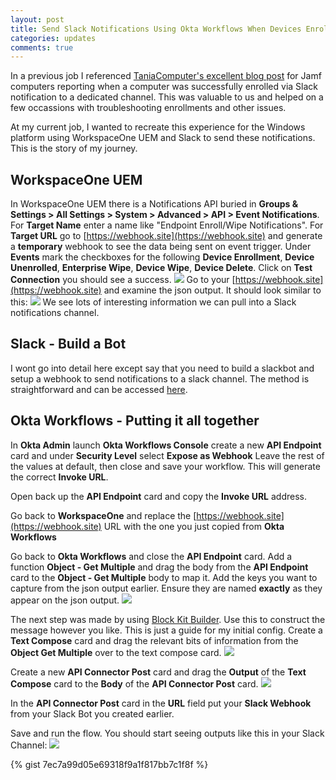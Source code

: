```yaml
---
layout: post
title: Send Slack Notifications Using Okta Workflows When Devices Enroll / are Wiped From Workspace One UEM
categories: updates
comments: true
---
```


In a previous job I referenced [TaniaComputer's excellent blog post](https://www.taniacomputer.com/?p=58) for Jamf computers reporting when a computer was successfully enrolled via Slack notification to a dedicated channel. This was valuable to us and helped on a few occassions with troubleshooting enrollments and other issues. 

At my current job, I wanted to recreate this experience for the Windows platform using WorkspaceOne UEM and Slack to send these notifications. This is the story of my journey. 

## WorkspaceOne UEM
In WorkspaceOne UEM there is a Notifications API buried in 
**Groups & Settings > All Settings > System > Advanced > API > Event Notifications**.
For **Target Name** enter a name like "Endpoint Enroll/Wipe Notifications".
For **Target URL** go to [https://webhook.site](https://webhook.site) and generate a **temporary** webhook to see the data being sent on event trigger.
Under **Events** mark the checkboxes for the following **Device Enrollment**, **Device Unenrolled**, **Enterprise Wipe**, **Device Wipe**, **Device Delete**.
Click on **Test Connection** you should see a success.
![](/images/notification-events.png)
Go to your [https://webhook.site](https://webhook.site) and examine the json output. It should look similar to this:
![](/images/sample-json.png)
We see lots of interesting information we can pull into a Slack notifications channel.

## Slack - Build a Bot
I wont go into detail here except say that you need to build a slackbot and setup a webhook to send notifications to a slack channel. The method is straightforward and can be accessed [here](https://slack.com/help/articles/115005265063-Incoming-webhooks-for-Slack).

## Okta Workflows - Putting it all together
In **Okta Admin** launch **Okta Workflows Console** create a new **API Endpoint** card and under **Security Level** select **Expose as Webhook**
Leave the rest of the values at default, then close and save your workflow. This will generate the correct **Invoke URL**. 

Open back up the **API Endpoint** card and copy the **Invoke URL** address.

Go back to **WorkspaceOne** and replace the [https://webhook.site](https://webhook.site) URL with the one you just copied from **Okta Workflows**

Go back to **Okta Workflows** and close the **API Endpoint** card. 
Add a function **Object - Get Multiple** and drag the body from the **API Endpoint** card to the **Object - Get Multiple** body to map it. 
Add the keys you want to capture from the json output earlier. Ensure they are named **exactly** as they appear on the json output. 
![](/images/workflow-step-1.png)

The next step was made by using [Block Kit Builder](https://slack.com/events/getting-started-with-block-kit-for-the-non-developer). Use this to construct the message however you like. This is just a guide for my initial config. 
Create a **Text Compose** card and drag the relevant bits of information from the **Object Get Multiple** over to the text compose card. 
![](/images/workflows-step-2.png)

Create a new **API Connector Post** card and drag the **Output** of the **Text Compose** card to the **Body** of the **API Connector Post** card.
![](/images/workflows-step-3.png)

In the **API Connector Post** card in the **URL** field put your **Slack Webhook** from your Slack Bot you created earlier.

Save and run the flow. You should start seeing outputs like this in your Slack Channel:
![](/images/working-bot-example.png)

{% gist 7ec7a99d05e69318f9a1f817bb7c1f8f %}


